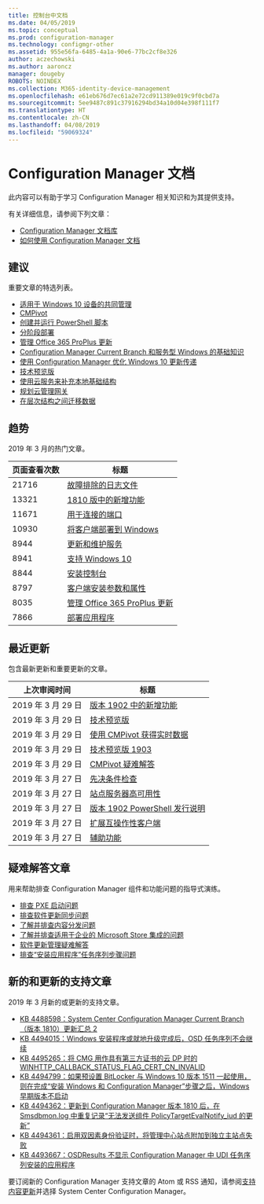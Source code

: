 ```yaml
---
title: 控制台中文档
ms.date: 04/05/2019
ms.topic: conceptual
ms.prod: configuration-manager
ms.technology: configmgr-other
ms.assetid: 955e56fa-6485-4a1a-90e6-77bc2cf8e326
author: aczechowski
ms.author: aaroncz
manager: dougeby
ROBOTS: NOINDEX
ms.collection: M365-identity-device-management
ms.openlocfilehash: e61eb676d7ec61a2e72cd911389e019c9f0cbd7a
ms.sourcegitcommit: 5ee9487c891c37916294bd34a10d04e398f111f7
ms.translationtype: HT
ms.contentlocale: zh-CN
ms.lasthandoff: 04/08/2019
ms.locfileid: "59069324"
---
```

<!-- 
- Feature 1357546
- This page displays in-console, under the Community workspace, Documentation node. 
- Don't use any relative links; must be full https://docs.microsoft.com and language neutral
- Process: https://microsoft.sharepoint.com/teams/ConfigMgr/Documents/ContentPub/Data%20collection%20process%20for%20Feature%201357546%20In-console%20documentation.docx?web=1
-->

# <a name="configuration-manager-documentation"></a>Configuration Manager 文档

此内容可以有助于学习 Configuration Manager 相关知识和为其提供支持。

有关详细信息，请参阅下列文章：

- [Configuration Manager 文档库](https://docs.microsoft.com/sccm)  
- [如何使用 Configuration Manager 文档](https://docs.microsoft.com/sccm/core/understand/use-docs)

## <a name="recommended"></a>建议

重要文章的特选列表。

- [适用于 Windows 10 设备的共同管理](https://docs.microsoft.com/sccm/comanage/overview)  
- [CMPivot](https://docs.microsoft.com/sccm/core/servers/manage/cmpivot)  
- [创建并运行 PowerShell 脚本](https://docs.microsoft.com/sccm/apps/deploy-use/create-deploy-scripts)  
- [分阶段部署](https://docs.microsoft.com/sccm/osd/deploy-use/create-phased-deployment-for-task-sequence)  
- [管理 Office 365 ProPlus 更新](https://docs.microsoft.com/sccm/sum/deploy-use/manage-office-365-proplus-updates)  
- [Configuration Manager Current Branch 和服务型 Windows 的基础知识](https://docs.microsoft.com/sccm/core/understand/configuration-manager-and-windows-as-service)
- [使用 Configuration Manager 优化 Windows 10 更新传递](https://docs.microsoft.com/sccm/sum/deploy-use/optimize-windows-10-update-delivery)
- [技术预览版](https://docs.microsoft.com/sccm/core/get-started/technical-preview)
- [使用云服务来补充本地基础结构](https://docs.microsoft.com/sccm/core/understand/use-cloud-services)
- [规划云管理网关](https://docs.microsoft.com/sccm/core/clients/manage/plan-cloud-management-gateway)
- [在层次结构之间迁移数据](https://docs.microsoft.com/sccm/core/migration/migrate-data-between-hierarchies)

## <a name="trending"></a>趋势

2019 年 3 月的热门文章。

| 页面查看次数 | 标题 |
|------------|-------|
| 21716 | [故障排除的日志文件](https://docs.microsoft.com/sccm/core/plan-design/hierarchy/log-files)
| 13321 | [1810 版中的新增功能](https://docs.microsoft.com/sccm/core/plan-design/changes/whats-new-in-version-1810)
| 11671 | [用于连接的端口](https://docs.microsoft.com/sccm/core/plan-design/hierarchy/ports)
| 10930 | [将客户端部署到 Windows](https://docs.microsoft.com/sccm/core/clients/deploy/deploy-clients-to-windows-computers)
| 8944 | [更新和维护服务](https://docs.microsoft.com/sccm/core/servers/manage/updates)
| 8941 | [支持 Windows 10](https://docs.microsoft.com/sccm/core/plan-design/configs/support-for-windows-10)
| 8844 | [安装控制台](https://docs.microsoft.com/sccm/core/servers/deploy/install/install-consoles)
| 8797 | [客户端安装参数和属性](https://docs.microsoft.com/sccm/core/clients/deploy/about-client-installation-properties)
| 8035 | [管理 Office 365 ProPlus 更新](https://docs.microsoft.com/sccm/sum/deploy-use/manage-office-365-proplus-updates)
| 7866 | [部署应用程序](https://docs.microsoft.com/sccm/apps/deploy-use/deploy-applications)

## <a name="recently-updated"></a>最近更新

包含最新更新和重要更新的文章。

| 上次审阅时间 | 标题 |
|---------------|-------|
| 2019 年 3 月 29 日 | [版本 1902 中的新增功能](https://docs.microsoft.com/sccm/core/plan-design/changes/whats-new-in-version-1902)
| 2019 年 3 月 29 日 | [技术预览版](https://docs.microsoft.com/sccm/core/get-started/technical-preview)
| 2019 年 3 月 29 日 | [使用 CMPivot 获得实时数据](https://docs.microsoft.com/sccm/core/servers/manage/cmpivot)
| 2019 年 3 月 29 日 | [技术预览版 1903](https://docs.microsoft.com/sccm/core/get-started/2019/technical-preview-1903)
| 2019 年 3 月 29 日 | [CMPivot 疑难解答](https://docs.microsoft.com/sccm/core/servers/manage/cmpivot-tsg)
| 2019 年 3 月 27 日 | [先决条件检查](https://docs.microsoft.com/sccm/core/servers/deploy/install/list-of-prerequisite-checks)
| 2019 年 3 月 27 日 | [站点服务器高可用性](https://docs.microsoft.com/sccm/core/servers/deploy/configure/site-server-high-availability)
| 2019 年 3 月 27 日 | [版本 1902 PowerShell 发行说明](https://docs.microsoft.com/powershell/sccm/1902-release-notes)
| 2019 年 3 月 27 日 | [扩展互操作性客户端](https://docs.microsoft.com/sccm/core/understand/interoperability-client)
| 2019 年 3 月 27 日 | [辅助功能](https://docs.microsoft.com/sccm/core/understand/accessibility-features)

## <a name="troubleshooting-articles"></a>疑难解答文章

用来帮助排查 Configuration Manager 组件和功能问题的指导式演练。

- [排查 PXE 启动问题](https://support.microsoft.com/help/4468612)
- [排查软件更新同步问题](https://support.microsoft.com/help/10059)
- [了解并排查内容分发问题](https://support.microsoft.com/help/4482728)
- [了解并排查适用于企业的 Microsoft Store 集成的问题](https://support.microsoft.com/help/4010214)
- [软件更新管理疑难解答](https://support.microsoft.com/help/10680)
- [排查“安装应用程序”任务序列步骤问题](https://support.microsoft.com/help/18408/)

## <a name="new-and-updated-support-articles"></a>新的和更新的支持文章

2019 年 3 月新的或更新的支持文章。

- [KB 4488598：System Center Configuration Manager Current Branch（版本 1810）更新汇总 2](https://support.microsoft.com/help/4488598)
- [KB 4494015：Windows 安装程序或就地升级完成后，OSD 任务序列不会继续](https://support.microsoft.com/help/4494015)
- [KB 4495265：将 CMG 用作具有第三方证书的云 DP 时的 WINHTTP_CALLBACK_STATUS_FLAG_CERT_CN_INVALID](https://support.microsoft.com/help/4495265)
- [KB 4494799：如果预设置 BitLocker 与 Windows 10 版本 1511 一起使用，则在完成“安装 Windows 和 Configuration Manager”步骤之后，Windows 早期版本不启动](https://support.microsoft.com/help/4494799)
- [KB 4494362：更新到 Configuration Manager 版本 1810 后，在 Smsdbmon.log 中重复记录“无法发送组件 PolicyTargetEvalNotify_iud 的更新”](https://support.microsoft.com/help/4494362)
- [KB 4494361：启用双因素身份验证时，将管理中心站点附加到独立主站点失败](https://support.microsoft.com/help/4494361)
- [KB 4493667：OSDResults 不显示 Configuration Manager 中 UDI 任务序列安装的应用程序](https://support.microsoft.com/help/4493667)

要订阅新的 Configuration Manager 支持文章的 Atom 或 RSS 通知，请参阅[支持内容更新](https://support.microsoft.com/help/4089498/)并选择 System Center Configuration Manager。  
